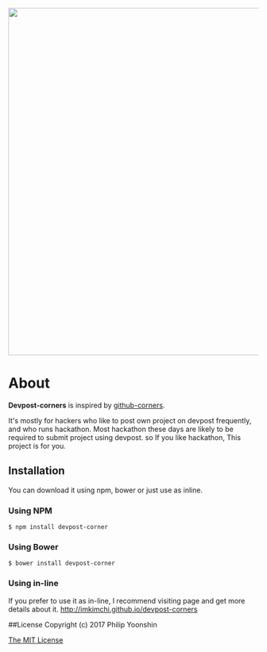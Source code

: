 <span align="center">
  <br/>
  <a href="https://imkimchi.github.io/devpost-corners/"><img src="http://i.imgur.com/I4sT62G.png" width=700/></a>
  <br />
</span>

# About
**Devpost-corners** is inspired by [github-corners](https://github.com/tholman/github-corners).

It's mostly for hackers who like to post own project on devpost frequently, and who runs hackathon. Most hackathon these days are likely to be required to submit project using devpost. so If you like hackathon, This project is for you.

## Installation
You can download it using npm, bower or just use as inline.

### Using NPM
`$ npm install devpost-corner`

### Using Bower
`$ bower install devpost-corner`

### Using in-line
If you prefer to use it as in-line, I recommend visiting page and get more details about it.
http://imkimchi.github.io/devpost-corners


##License
Copyright (c) 2017 Philip Yoonshin

[The MIT License](https://github.com/imkimchi/devpost-corners/blob/master/LICENSE.md)
